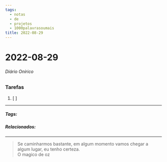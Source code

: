 ```yaml
---
tags:
  - notas
  - de
  - projetos
  - 1000palavrasoumais
title: 2022-08-29  
---
```


# 2022-08-29  

###### Diário Onírico

>

### Tarefas

1. [ ]  

---

##### Tags:

##### Relacionados: 

---

> Se caminharmos bastante, em algum momento vamos chegar a algum lugar, eu tenho certeza.  
> O magico de oz
